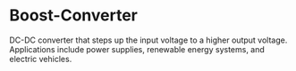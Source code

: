 # Boost-Converter
 DC-DC converter that  steps up the input voltage to a higher output voltage. Applications include power supplies,  renewable energy systems, and electric vehicles.
